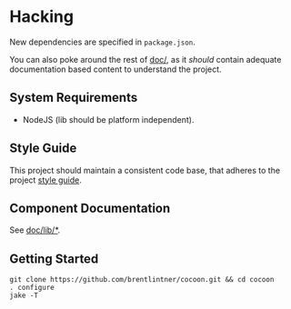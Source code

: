 # Hacking

New dependencies are specified in `package.json`.

You can also poke around the rest of [doc/](http://github.com/brentlintner/cocoon/tree/master/doc/lib), as it *should* contain
adequate documentation based content to understand the project.

## System Requirements

* NodeJS (lib should be platform independent).

## Style Guide

This project should maintain a consistent code base, 
that adheres to the project [style guide](https://github.com/brentlintner/cocoon/tree/master/doc/style.md).

## Component Documentation

See [doc/lib/*](http://github.com/brentlintner/cocoon/tree/master/doc/lib).

## Getting Started

    git clone https://github.com/brentlintner/cocoon.git && cd cocoon
    . configure
    jake -T
